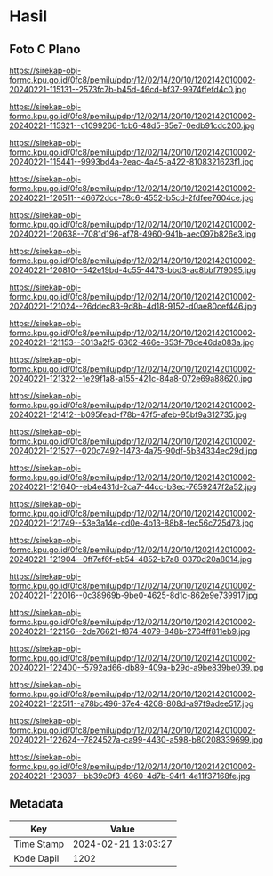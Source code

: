 # Hasil

## Foto C Plano

https://sirekap-obj-formc.kpu.go.id/0fc8/pemilu/pdpr/12/02/14/20/10/1202142010002-20240221-115131--2573fc7b-b45d-46cd-bf37-9974ffefd4c0.jpg

https://sirekap-obj-formc.kpu.go.id/0fc8/pemilu/pdpr/12/02/14/20/10/1202142010002-20240221-115321--c1099266-1cb6-48d5-85e7-0edb91cdc200.jpg

https://sirekap-obj-formc.kpu.go.id/0fc8/pemilu/pdpr/12/02/14/20/10/1202142010002-20240221-115441--9993bd4a-2eac-4a45-a422-8108321623f1.jpg

https://sirekap-obj-formc.kpu.go.id/0fc8/pemilu/pdpr/12/02/14/20/10/1202142010002-20240221-120511--46672dcc-78c6-4552-b5cd-2fdfee7604ce.jpg

https://sirekap-obj-formc.kpu.go.id/0fc8/pemilu/pdpr/12/02/14/20/10/1202142010002-20240221-120638--7081d196-af78-4960-941b-aec097b826e3.jpg

https://sirekap-obj-formc.kpu.go.id/0fc8/pemilu/pdpr/12/02/14/20/10/1202142010002-20240221-120810--542e19bd-4c55-4473-bbd3-ac8bbf7f9095.jpg

https://sirekap-obj-formc.kpu.go.id/0fc8/pemilu/pdpr/12/02/14/20/10/1202142010002-20240221-121024--26ddec83-9d8b-4d18-9152-d0ae80cef446.jpg

https://sirekap-obj-formc.kpu.go.id/0fc8/pemilu/pdpr/12/02/14/20/10/1202142010002-20240221-121153--3013a2f5-6362-466e-853f-78de46da083a.jpg

https://sirekap-obj-formc.kpu.go.id/0fc8/pemilu/pdpr/12/02/14/20/10/1202142010002-20240221-121322--1e29f1a8-a155-421c-84a8-072e69a88620.jpg

https://sirekap-obj-formc.kpu.go.id/0fc8/pemilu/pdpr/12/02/14/20/10/1202142010002-20240221-121412--b095fead-f78b-47f5-afeb-95bf9a312735.jpg

https://sirekap-obj-formc.kpu.go.id/0fc8/pemilu/pdpr/12/02/14/20/10/1202142010002-20240221-121527--020c7492-1473-4a75-90df-5b34334ec29d.jpg

https://sirekap-obj-formc.kpu.go.id/0fc8/pemilu/pdpr/12/02/14/20/10/1202142010002-20240221-121640--eb4e431d-2ca7-44cc-b3ec-7659247f2a52.jpg

https://sirekap-obj-formc.kpu.go.id/0fc8/pemilu/pdpr/12/02/14/20/10/1202142010002-20240221-121749--53e3a14e-cd0e-4b13-88b8-fec56c725d73.jpg

https://sirekap-obj-formc.kpu.go.id/0fc8/pemilu/pdpr/12/02/14/20/10/1202142010002-20240221-121904--0ff7ef6f-eb54-4852-b7a8-0370d20a8014.jpg

https://sirekap-obj-formc.kpu.go.id/0fc8/pemilu/pdpr/12/02/14/20/10/1202142010002-20240221-122016--0c38969b-9be0-4625-8d1c-862e9e739917.jpg

https://sirekap-obj-formc.kpu.go.id/0fc8/pemilu/pdpr/12/02/14/20/10/1202142010002-20240221-122156--2de76621-f874-4079-848b-2764ff811eb9.jpg

https://sirekap-obj-formc.kpu.go.id/0fc8/pemilu/pdpr/12/02/14/20/10/1202142010002-20240221-122400--5792ad66-db89-409a-b29d-a9be839be039.jpg

https://sirekap-obj-formc.kpu.go.id/0fc8/pemilu/pdpr/12/02/14/20/10/1202142010002-20240221-122511--a78bc496-37e4-4208-808d-a97f9adee517.jpg

https://sirekap-obj-formc.kpu.go.id/0fc8/pemilu/pdpr/12/02/14/20/10/1202142010002-20240221-122624--7824527a-ca99-4430-a598-b80208339699.jpg

https://sirekap-obj-formc.kpu.go.id/0fc8/pemilu/pdpr/12/02/14/20/10/1202142010002-20240221-123037--bb39c0f3-4960-4d7b-94f1-4e11f37168fe.jpg


## Metadata

| Key        | Value               |
| ---------- | ------------------- |
| Time Stamp | 2024-02-21 13:03:27 |
| Kode Dapil | 1202                |



